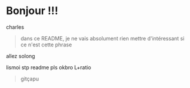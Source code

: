 # Bonjour !!!

charles

> dans ce README, je ne vais absolument rien mettre d'intéressant si ce n'est cette phrase


allez solong

lismoi stp
readme pls
okbro L+ratio

> gitçapu
